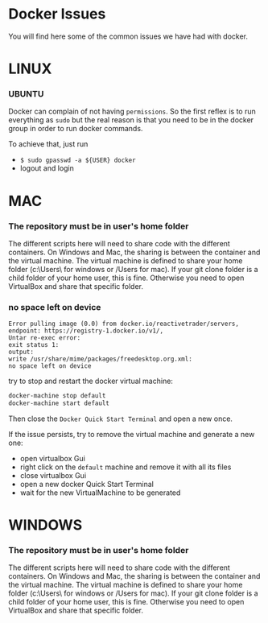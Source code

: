 # Docker Issues

You will find here some of the common issues we have had with docker.

# LINUX
### UBUNTU
Docker can complain of not having `permissions`. So the first reflex is to run everything as `sudo` but the real reason is that you need to be in the docker group in order to run docker commands.

To achieve that, just run
- `$ sudo gpasswd -a ${USER} docker`
- logout and login

# MAC

### The repository must be in user's home folder

The different scripts here will need to share code with the different containers. On Windows and Mac, the sharing is between the container and the virtual machine. The virtual machine is defined to share your home folder (c:\Users\ for windows or /Users for mac). If your git clone folder is a child folder of your home user, this is fine. Otherwise you need to open VirtualBox and share that specific folder.

### no space left on device
```
Error pulling image (0.0) from docker.io/reactivetrader/servers, 
endpoint: https://registry-1.docker.io/v1/, 
Untar re-exec error: 
exit status 1: 
output: 
write /usr/share/mime/packages/freedesktop.org.xml: 
no space left on device
```

try to stop and restart the docker virtual machine:
```bash
docker-machine stop default
docker-machine start default
```
Then close the `Docker Quick Start Terminal` and open a new once.

If the issue persists, try to remove the virtual machine and generate a new one:  
- open virtualbox Gui
- right click on the `default` machine and remove it with all its files
- close virtualbox Gui
- open a new docker Quick Start Terminal
- wait for the new VirtualMachine to be generated

# WINDOWS

### The repository must be in user's home folder

The different scripts here will need to share code with the different containers. On Windows and Mac, the sharing is between the container and the virtual machine. The virtual machine is defined to share your home folder (c:\Users\ for windows or /Users for mac). If your git clone folder is a child folder of your home user, this is fine. Otherwise you need to open VirtualBox and share that specific folder.
